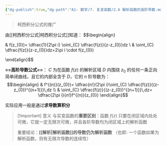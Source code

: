 ```yaml
---
{"dg-publish":true,"dg-path":"A1- 数学/7. 复变函数/2.6 解析函数的高阶导数.md","permalink":"/A1- 数学/7. 复变函数/2.6 解析函数的高阶导数/","dgPassFrontmatter":true,"noteIcon":"","created":"2024-10-10T19:01:19.712+08:00","updated":"2025-09-05T21:56:11.499+08:00"}
---
```



>柯西积分公式的推广

由[[柯西积分公式\|柯西积分公式]]知道：
$$\begin{align} 

 & f(z_{0})= \dfrac{1}{2\pi i} \oint_{C}  \dfrac{f(z)}{z-z_{0}}dz \\
 & \oint_{C} \dfrac{f(z)}{z-z_{0}}dz=2\pi i \cdot f(z_{0}) 

\end{align}$$

**==高阶导数公式==**： $C$ 为在函数 $f(z)$ 的解析区域 $D$ 内围绕 $z_{0}$ 的任何一条正向简单闭曲线，且它的内部全含于 $D$，它的 $n$ 阶导数为：
$$\begin{align}
 & f^{(n)}(z_{0})= \dfrac{n!}{2\pi i}\oint_{C} \dfrac{f(z)}{(z-z_{0})^{(n+1)}}\,dz \\
 &  \oint_{C} \dfrac{f(z)}{(z-z_{0})^{(n+1)}}\,dz= \dfrac{2\pi i}{n!}f^{(n)}(z_{0})
\end{align}$$

实际应用一般是通过**求导数算积分**

>[!important] 意义
>与实变函数的**重要区别**：函数 $f(z)$ 只要在闭区域内处处可微，它就一定无限次可微，并且各阶导数均为闭区域上的解析函数
>
>重要结论：**[[解析\|解析函数]]的导数仍为解析函数** （也即: 一个函数如果为解析函数，则有无限次导数的连续性）

